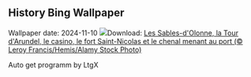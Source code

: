 ## History Bing Wallpaper
Wallpaper date: 2024-11-10
![](https://www.bing.com/th?id=OHR.VendeeGlobe_FR-FR8019139667_UHD.jpg&w=1000)Download: [Les Sables-d'Olonne, la Tour d'Arundel, le casino, le fort Saint-Nicolas et le chenal menant au port (© Leroy Francis/Hemis/Alamy Stock Photo)](https://www.bing.com/th?id=OHR.VendeeGlobe_FR-FR8019139667_UHD.jpg)

Auto get programm by LtgX
